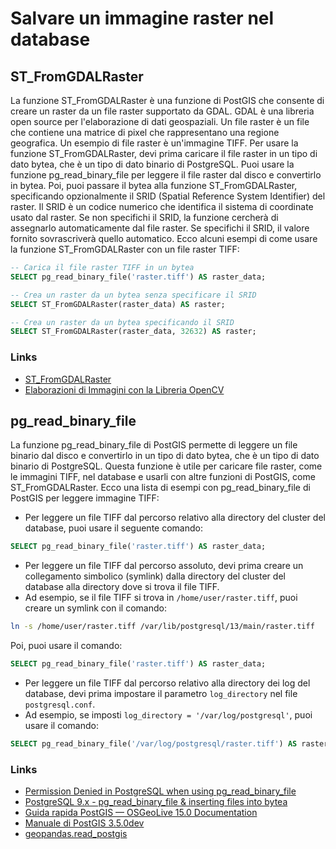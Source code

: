 # Salvare un immagine raster nel database

## ST_FromGDALRaster

La funzione ST_FromGDALRaster è una funzione di PostGIS che consente di creare un raster da un file raster supportato da GDAL. GDAL è una libreria open source per l'elaborazione di dati geospaziali. 
Un file raster è un file che contiene una matrice di pixel che rappresentano una regione geografica. Un esempio di file raster è un'immagine TIFF.
Per usare la funzione ST_FromGDALRaster, devi prima caricare il file raster in un tipo di dato bytea, che è un tipo di dato binario di PostgreSQL. 
Puoi usare la funzione pg_read_binary_file per leggere il file raster dal disco e convertirlo in bytea. Poi, puoi passare il bytea alla funzione ST_FromGDALRaster, specificando opzionalmente il SRID (Spatial Reference System Identifier) del raster. 
Il SRID è un codice numerico che identifica il sistema di coordinate usato dal raster. Se non specifichi il SRID, la funzione cercherà di assegnarlo automaticamente dal file raster. 
Se specifichi il SRID, il valore fornito sovrascriverà quello automatico.
Ecco alcuni esempi di come usare la funzione ST_FromGDALRaster con un file raster TIFF:

```sql
-- Carica il file raster TIFF in un bytea
SELECT pg_read_binary_file('raster.tiff') AS raster_data;

-- Crea un raster da un bytea senza specificare il SRID
SELECT ST_FromGDALRaster(raster_data) AS raster;

-- Crea un raster da un bytea specificando il SRID
SELECT ST_FromGDALRaster(raster_data, 32632) AS raster;
```
### Links

- [ST_FromGDALRaster](https://postgis.net/docs/manual-3.5/it/RT_ST_FromGDALRaster.html)
- [Elaborazioni di Immagini con la Libreria OpenCV](https://amslaurea.unibo.it/810/1/varano_pietro_tesi.pdf)

## pg_read_binary_file

La funzione pg_read_binary_file di PostGIS permette di leggere un file binario dal disco e convertirlo in un tipo di dato bytea, che è un tipo di dato binario di PostgreSQL. 
Questa funzione è utile per caricare file raster, come le immagini TIFF, nel database e usarli con altre funzioni di PostGIS, come ST_FromGDALRaster.
Ecco una lista di esempi con pg_read_binary_file di PostGIS per leggere immagine TIFF:

- Per leggere un file TIFF dal percorso relativo alla directory del cluster del database, puoi usare il seguente comando:

```sql
SELECT pg_read_binary_file('raster.tiff') AS raster_data;
```
- Per leggere un file TIFF dal percorso assoluto, devi prima creare un collegamento simbolico (symlink) dalla directory del cluster del database alla directory dove si trova il file TIFF. 
- Ad esempio, se il file TIFF si trova in `/home/user/raster.tiff`, puoi creare un symlink con il comando:
```bash
ln -s /home/user/raster.tiff /var/lib/postgresql/13/main/raster.tiff
```
Poi, puoi usare il comando:
```sql
SELECT pg_read_binary_file('raster.tiff') AS raster_data;
```
- Per leggere un file TIFF dal percorso relativo alla directory dei log del database, devi prima impostare il parametro `log_directory` nel file `postgresql.conf`. 
- Ad esempio, se imposti `log_directory = '/var/log/postgresql'`, puoi usare il comando:
```sql
SELECT pg_read_binary_file('/var/log/postgresql/raster.tiff') AS raster_data;
```

### Links
- [Permission Denied in PostgreSQL when using pg_read_binary_file](https://stackoverflow.com/questions/77341827/permission-denied-in-postgresql-when-using-pg-read-binary-file)
- [PostgreSQL 9.x - pg_read_binary_file & inserting files into bytea](https://stackoverflow.com/questions/16048649/postgresql-9-x-pg-read-binary-file-inserting-files-into-bytea)
- [Guida rapida PostGIS — OSGeoLive 15.0 Documentation](http://live.osgeo.org/it/quickstart/postgis_quickstart.html)
- [Manuale di PostGIS 3.5.0dev](https://www.postgis.net/docs/manual-dev/postgis-it.html)
- [geopandas.read_postgis](https://geopandas.org/en/stable/docs/reference/api/geopandas.read_postgis.html)
